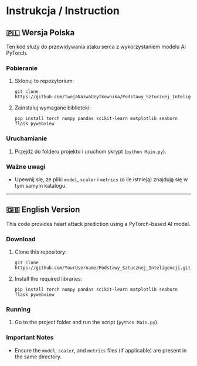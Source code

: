 # Instrukcja / Instruction

## 🇵🇱 Wersja Polska
Ten kod służy do przewidywania ataku serca z wykorzystaniem modelu AI PyTorch.

### Pobieranie
1. Sklonuj to repozytorium:
   ```
   git clone https://github.com/TwojaNazwaUzytkownika/Podstawy_Sztucznej_Inteligencji.git
   ```
2. Zainstaluj wymagane biblioteki:
   ```
   pip install torch numpy pandas scikit-learn matplotlib seaborn flask pywebview
   ```

### Uruchamianie
1. Przejdź do folderu projektu i uruchom skrypt (`python Main.py`).

### Ważne uwagi
- Upewnij się, że pliki `model`, `scaler` i `metrics` (o ile istnieją) znajdują się w tym samym katalogu.

---

## 🇬🇧 English Version
This code provides heart attack prediction using a PyTorch-based AI model.

### Download
1. Clone this repository:
   ```
   git clone https://github.com/YourUsername/Podstawy_Sztucznej_Inteligencji.git
   ```
2. Install the required libraries:
   ```
   pip install torch numpy pandas scikit-learn matplotlib seaborn flask pywebview
   ```

### Running
1. Go to the project folder and run the script (`python Main.py`).

### Important Notes
- Ensure the `model`, `scaler`, and `metrics` files (if applicable) are present in the same directory.